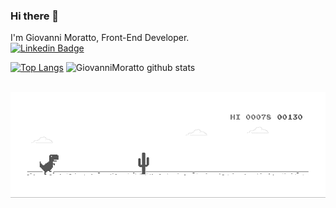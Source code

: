 ### Hi there 👋

I'm Giovanni Moratto, Front-End Developer.
<br>
[![Linkedin Badge](https://img.shields.io/badge/-Linkedin-blue?style=flat-square&logo=Linkedin&logoColor=white&link=http://linkedin.com/in/Matheus0liveira)](https://www.linkedin.com/in/giovannimoratto/)&nbsp;&nbsp;&nbsp;&nbsp;

[![Top Langs](https://github-readme-stats.vercel.app/api/top-langs/?username=GiovanniMoratto&langs_count=8)](https://github.com/anuraghazra/github-readme-stats)
![GiovanniMoratto github stats](https://github-readme-stats.vercel.app/api?username=GiovanniMoratto&show_icons=true&theme=tokyonight) 
<br/>
<br/>
 
![](dino.gif)

